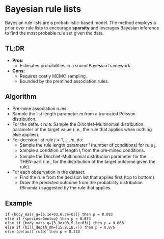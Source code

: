# Bayesian rule lists

Bayesian rule lists are a probabilistic-based model. The method employs a prior over rule lists to encourage **sparsity** and leverages Bayesian inference to find the most probable rule set given the data.

## TL;DR
* **Pros:**
  * Estimates probabilities in a sound Bayesian framework.
* **Cons:**
  * Requires costly MCMC sampling.
  * Bounded by the premined association rules.

## Algorithm

* Pre-mine association rules.
* Sample the list length parameter $m$ from a truncated Poisson distribution.
* For the default rule: Sample the Dirichlet-Multinomial distribution parameter  of the target value (i.e., the rule that applies when nothing else applies).
* For decision list rule $j=1,...,m$, do:
  * Sample the rule length parameter $l$ (number of conditions) for rule $j$.
  * Sample a condition of length $l_j$ from the pre-mined conditions.
  * Sample the Dirichlet-Multinomial distribution parameter for the THEN-part (i.e., for the distribution of the target outcome given the rule).
* For each observation in the dataset:
  * Find the rule from the decision list that applies first (top to bottom).  
  * Draw the predicted outcome from the probability distribution (Binomial) suggested by the rule that applies.


## Example

``` Rules from SBRL model
If {body_mass_g=[5.1e+03,6.3e+03]} then p = 0.083
else if {species=Gentoo} then p = 0.873
else if {body_mass_g=[3.9e+03,5.1e+03)} then p = 0.066
else if {bill_depth_mm=[15.9,18.7)} then p = 0.876
else (default rule) then p = 0.333
```

